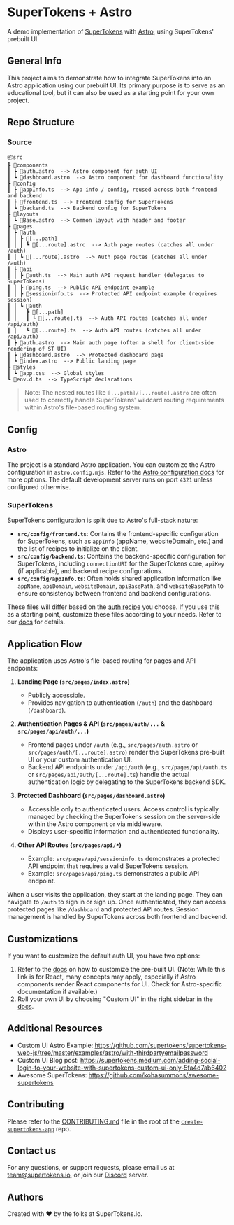 # SuperTokens + Astro

A demo implementation of [SuperTokens](https://supertokens.com/) with [Astro](https://astro.build/), using SuperTokens' prebuilt UI.

## General Info

This project aims to demonstrate how to integrate SuperTokens into an Astro application using our prebuilt UI. Its primary purpose is to serve as an educational tool, but it can also be used as a starting point for your own project.

## Repo Structure

### Source

```
📦src
┣ 📂components
┃ ┣ 📜auth.astro  --> Astro component for auth UI
┃ ┗ 📜dashboard.astro  --> Astro component for dashboard functionality
┣ 📂config
┃ ┣ 📜appInfo.ts  --> App info / config, reused across both frontend and backend
┃ ┣ 📜frontend.ts  --> Frontend config for SuperTokens
┃ ┗ 📜backend.ts  --> Backend config for SuperTokens
┣ 📂layouts
┃ ┗ 📜Base.astro  --> Common layout with header and footer
┣ 📂pages
┃ ┣ 📂auth
┃ ┃ ┣ 📂[...path]
┃ ┃ ┃ ┗ 📜[...route].astro  --> Auth page routes (catches all under /auth)
┃ ┃ ┗ 📜[...route].astro  --> Auth page routes (catches all under /auth)
┃ ┣ 📂api
┃ ┃ ┣ 📜auth.ts  --> Main auth API request handler (delegates to SuperTokens)
┃ ┃ ┣ 📜ping.ts  --> Public API endpoint example
┃ ┃ ┣ 📜sessioninfo.ts  --> Protected API endpoint example (requires session)
┃ ┃ ┗ 📂auth
┃ ┃   ┣ 📂[...path]
┃ ┃   ┃ ┗ 📜[...route].ts  --> Auth API routes (catches all under /api/auth)
┃ ┃   ┗ 📜[...route].ts  --> Auth API routes (catches all under /api/auth)
┃ ┣ 📜auth.astro  --> Main auth page (often a shell for client-side rendering of ST UI)
┃ ┣ 📜dashboard.astro  --> Protected dashboard page
┃ ┗ 📜index.astro  --> Public landing page
┣ 📂styles
┃ ┗ 📜app.css  --> Global styles
┗ 📜env.d.ts  --> TypeScript declarations
```

> Note: The nested routes like `[...path]/[...route].astro` are often used to correctly handle SuperTokens' wildcard routing requirements within Astro's file-based routing system.

## Config

### Astro

The project is a standard Astro application. You can customize the Astro configuration in `astro.config.mjs`. Refer to the [Astro configuration docs](https://docs.astro.build/en/reference/configuration-reference/) for more options. The default development server runs on port `4321` unless configured otherwise.

### SuperTokens

SuperTokens configuration is split due to Astro's full-stack nature:

-   **`src/config/frontend.ts`**: Contains the frontend-specific configuration for SuperTokens, such as `appInfo` (appName, websiteDomain, etc.) and the list of recipes to initialize on the client.
-   **`src/config/backend.ts`**: Contains the backend-specific configuration for SuperTokens, including `connectionURI` for the SuperTokens core, `apiKey` (if applicable), and backend recipe configurations.
-   **`src/config/appInfo.ts`**: Often holds shared application information like `appName`, `apiDomain`, `websiteDomain`, `apiBasePath`, and `websiteBasePath` to ensure consistency between frontend and backend configurations.

These files will differ based on the [auth recipe](https://supertokens.com/docs/guides) you choose. If you use this as a starting point, customize these files according to your needs. Refer to our [docs](https://supertokens.com/docs) for details.

## Application Flow

The application uses Astro's file-based routing for pages and API endpoints:

1.  **Landing Page (`src/pages/index.astro`)**

    -   Publicly accessible.
    -   Provides navigation to authentication (`/auth`) and the dashboard (`/dashboard`).

2.  **Authentication Pages & API (`src/pages/auth/...` & `src/pages/api/auth/...`)**

    -   Frontend pages under `/auth` (e.g., `src/pages/auth.astro` or `src/pages/auth/[...route].astro`) render the SuperTokens pre-built UI or your custom authentication UI.
    -   Backend API endpoints under `/api/auth` (e.g., `src/pages/api/auth.ts` or `src/pages/api/auth/[...route].ts`) handle the actual authentication logic by delegating to the SuperTokens backend SDK.

3.  **Protected Dashboard (`src/pages/dashboard.astro`)**

    -   Accessible only to authenticated users. Access control is typically managed by checking the SuperTokens session on the server-side within the Astro component or via middleware.
    -   Displays user-specific information and authenticated functionality.

4.  **Other API Routes (`src/pages/api/*`)**
    -   Example: `src/pages/api/sessioninfo.ts` demonstrates a protected API endpoint that requires a valid SuperTokens session.
    -   Example: `src/pages/api/ping.ts` demonstrates a public API endpoint.

When a user visits the application, they start at the landing page. They can navigate to `/auth` to sign in or sign up. Once authenticated, they can access protected pages like `/dashboard` and protected API routes. Session management is handled by SuperTokens across both frontend and backend.

## Customizations

If you want to customize the default auth UI, you have two options:

1. Refer to the [docs](https://supertokens.com/docs/thirdpartyemailpassword/advanced-customizations/react-component-override/usage) on how to customize the pre-built UI. (Note: While this link is for React, many concepts may apply, especially if Astro components render React components for UI. Check for Astro-specific documentation if available.)
2. Roll your own UI by choosing "Custom UI" in the right sidebar in the [docs](https://supertokens.com/docs/thirdpartyemailpassword/quickstart/frontend-setup).

## Additional Resources

-   Custom UI Astro Example: https://github.com/supertokens/supertokens-web-js/tree/master/examples/astro/with-thirdpartyemailpassword
-   Custom UI Blog post: https://supertokens.medium.com/adding-social-login-to-your-website-with-supertokens-custom-ui-only-5fa4d7ab6402
-   Awesome SuperTokens: https://github.com/kohasummons/awesome-supertokens

## Contributing

Please refer to the [CONTRIBUTING.md](https://github.com/supertokens/create-supertokens-app/blob/master/CONTRIBUTING.md) file in the root of the [`create-supertokens-app`](https://github.com/supertokens/create-supertokens-app) repo.

## Contact us

For any questions, or support requests, please email us at team@supertokens.io, or join our [Discord](https://supertokens.io/discord) server.

## Authors

Created with :heart: by the folks at SuperTokens.io.
